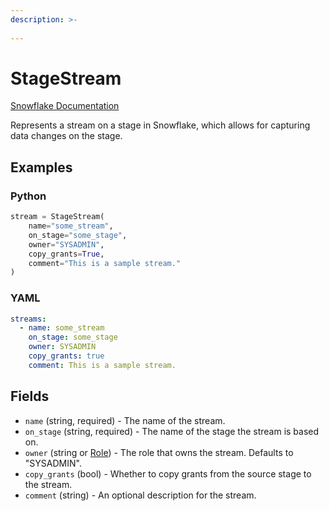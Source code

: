 ```yaml
---
description: >-
  
---
```


# StageStream

[Snowflake Documentation](https://docs.snowflake.com/en/sql-reference/sql/create-stream.html)

Represents a stream on a stage in Snowflake, which allows for capturing data changes on the stage.


## Examples

### Python

```python
stream = StageStream(
    name="some_stream",
    on_stage="some_stage",
    owner="SYSADMIN",
    copy_grants=True,
    comment="This is a sample stream."
)
```


### YAML

```yaml
streams:
  - name: some_stream
    on_stage: some_stage
    owner: SYSADMIN
    copy_grants: true
    comment: This is a sample stream.
```


## Fields

* `name` (string, required) - The name of the stream.
* `on_stage` (string, required) - The name of the stage the stream is based on.
* `owner` (string or [Role](role.md)) - The role that owns the stream. Defaults to "SYSADMIN".
* `copy_grants` (bool) - Whether to copy grants from the source stage to the stream.
* `comment` (string) - An optional description for the stream.


